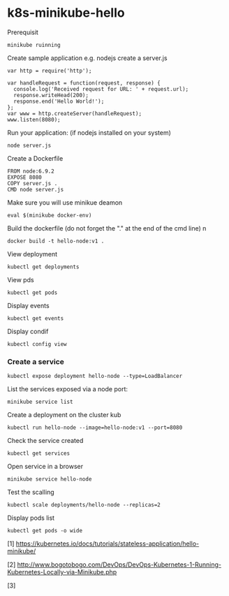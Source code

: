 # k8s-minikube-hello


Prerequisit

    minikube ruinning
  

Create sample application e.g. nodejs create a server.js

    var http = require('http');

    var handleRequest = function(request, response) {
      console.log('Received request for URL: ' + request.url);
      response.writeHead(200);
      response.end('Hello World!');
    };
    var www = http.createServer(handleRequest);
    www.listen(8080);


Run your application: (if nodejs installed on your system)

    node server.js


Create a Dockerfile

    FROM node:6.9.2
    EXPOSE 8080
    COPY server.js .
    CMD node server.js

Make sure you will use minikue deamon

    eval $(minikube docker-env)
    
    
Build the dockerfile (do not forget the "." at the end of the cmd line) n

    docker build -t hello-node:v1 .
    
   View deployment
   
    kubectl get deployments
   
   View pds
   
    kubectl get pods
   
   Display events
   
    kubectl get events
   
   Display condif
   
    kubectl config view
    
    
 ### Create a service
 
    kubectl expose deployment hello-node --type=LoadBalancer
    
   
List the services exposed via a node port: 

    minikube service list

Create a deployment on the cluster kub

    kubectl run hello-node --image=hello-node:v1 --port=8080


Check the service created

    kubectl get services

Open service in a browser

    minikube service hello-node
    
Test the scalling
    
    kubectl scale deployments/hello-node --replicas=2

Display pods list

    kubectl get pods -o wide


[1] https://kubernetes.io/docs/tutorials/stateless-application/hello-minikube/

[2] http://www.bogotobogo.com/DevOps/DevOps-Kubernetes-1-Running-Kubernetes-Locally-via-Minikube.php

[3]
